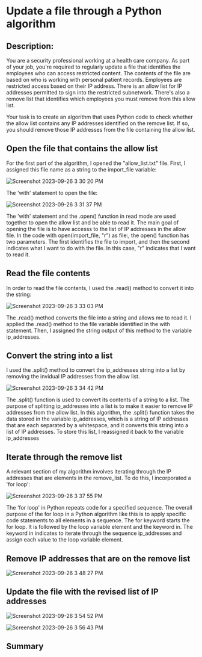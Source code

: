<h1> Update a file through a Python algorithm</h1> 
<h2>Description:</h2>
You are a security professional working at a health care company. As part of your job, you're required to regularly update a file that identifies the employees who can access restricted content. The contents of the file are based on who is working with personal patient records. Employees are restricted access based on their IP address. There is an allow list for IP addresses permitted to sign into the restricted subnetwork. There's also a remove list that identifies which employees you must remove from this allow list.

Your task is to create an algorithm that uses Python code to check whether the allow list contains any IP addresses identified on the remove list. If so, you should remove those IP addresses from the file containing the allow list.

<h2>Open the file that contains the allow list</h2>
For the first part of the algorithm, I opened the "allow_list.txt" file. First, I assigned this file name as a string to the import_file variable:

![Screenshot 2023-09-26 3 30 20 PM](https://github.com/mmedinabet/-Update-a-file-through-a-Python-algorithm/assets/142737434/d9dc0728-de9f-4405-8a1b-43550e938efc)

The 'with' statement to open the file:

![Screenshot 2023-09-26 3 31 37 PM](https://github.com/mmedinabet/-Update-a-file-through-a-Python-algorithm/assets/142737434/4586f08a-e10c-464a-a89e-76e604886948)

The 'with' statement and the .open() function in read mode are used together to open the allow list and be able to read it. The main goal of opening the file is to have accesss to the list of IP addresses in the allow file. In the code with open(import_file, "r") as file:, the open() function has two parameters. The first identifies the file to import, and then the second indicates what I want to do with the file. In this case, "r" indicates that I want to read it.

<h2>Read the file contents</h2>
In order to read the file contents, I used the .read() method to convert it into the string: 

![Screenshot 2023-09-26 3 33 03 PM](https://github.com/mmedinabet/-Update-a-file-through-a-Python-algorithm/assets/142737434/291c6b3f-4501-49d4-8900-535a7988a461)

The .read() method converts the file into a string and allows me to read it. I applied the .read() method to the file variable identified in the with statement. Then, I assigned the string output of this method to the variable ip_addresses. 

<h2>Convert the string into a list</h2>
I used the .split() method to convert the ip_addresses string into a list by removing the invidual IP addresses from the allow list. 

![Screenshot 2023-09-26 3 34 42 PM](https://github.com/mmedinabet/-Update-a-file-through-a-Python-algorithm/assets/142737434/de115b35-e149-4d2f-a4b4-e88d05bde1ce)

The .split() function is used to convert its contents of a string to a list. The purpose of splitting ip_addresses into a list is to make it easier to remove IP addresses from the allow list. In this algorithm, the .split() function takes the data stored in the variable ip_addresses, which is a string of IP addresses that are each separated by a whitespace, and it converts this string into a list of IP addresses. To store this list, I reassigned it back to the variable ip_addresses

<h2>Iterate through the remove list</h2>
A relevant section of my algorithm involves iterating through the IP addresses that are elements in the remove_list. To do this, I incorporated a 'for loop':

![Screenshot 2023-09-26 3 37 55 PM](https://github.com/mmedinabet/-Update-a-file-through-a-Python-algorithm/assets/142737434/1244f18d-68df-43ad-a519-9fc304252f19)

The 'for loop' in Python repeats code for a specified sequence. The overall purpose of the for loop in a Python algorithm like this is to apply specific code statements to all elements in a sequence. The for keyword starts the for loop. It is followed by the loop variable element and the keyword in. The keyword in indicates to iterate through the sequence ip_addresses and assign each value to the loop variable element. 

<h2>Remove IP addresses that are on the remove list</h2>

![Screenshot 2023-09-26 3 48 27 PM](https://github.com/mmedinabet/-Update-a-file-through-a-Python-algorithm/assets/142737434/7485b4fc-6ca5-4f79-917e-9bc447eab8d1)

<h2>Update the file with the revised list of IP addresses</h2>

![Screenshot 2023-09-26 3 54 52 PM](https://github.com/mmedinabet/-Update-a-file-through-a-Python-algorithm/assets/142737434/05da8007-bfb4-4777-a261-f709561b8f79)

![Screenshot 2023-09-26 3 56 43 PM](https://github.com/mmedinabet/-Update-a-file-through-a-Python-algorithm/assets/142737434/c2ad0c24-d24a-440a-9982-60db37284ff2)


<h2>Summary</h2>
